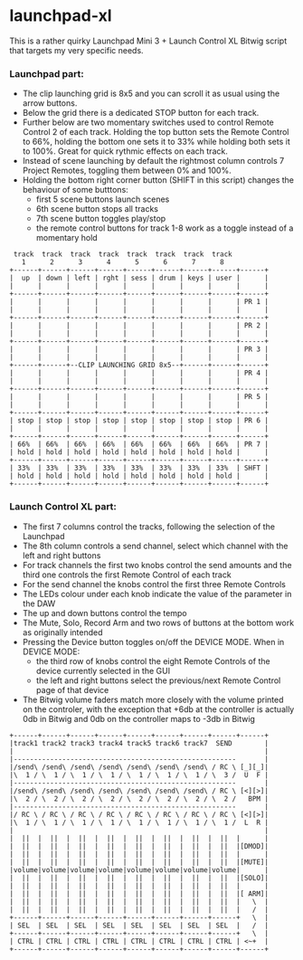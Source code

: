 # launchpad-xl

This is a rather quirky Launchpad Mini 3 + Launch Control XL Bitwig script that targets my very specific needs.

### Launchpad part:
- The clip launching grid is 8x5 and you can scroll it as usual using the arrow buttons.
- Below the grid there is a dedicated STOP button for each track.
- Further below are two momentary switches used to control Remote Control 2 of each track. Holding the top button sets the Remote Control to 66%, holding the bottom one sets it to 33% while holding both sets it to 100%. Great for quick rythmic effects on each track.
- Instead of scene launching by default the rightmost column controls 7 Project Remotes, toggling them between 0% and 100%.
- Holding the bottom right corner button (SHIFT in this script) changes the behaviour of some butttons:
  + first 5 scene buttons launch scenes
  + 6th scene button stops all tracks
  + 7th scene button toggles play/stop
  + the remote control buttons for track 1-8 work as a toggle instead of a momentary hold

```
 track  track  track  track  track  track  track  track
   1      2      3      4      5      6      7      8
+------+------+------+------+------+------+------+------+------+
|  up  | down | left | rght | sess | drum | keys | user |      |
|      |      |      |      |      |      |      |      |      |
+------+------+------+------+------+------+------+------+------+
|      |      |      |      |      |      |      |      | PR 1 |
|      |      |      |      |      |      |      |      |      |
+------+------+------+------+------+------+------+------+------+
|      |      |      |      |      |      |      |      | PR 2 |
|      |      |      |      |      |      |      |      |      |
+------+------+------+------+------+------+------+------+------+
|      |      |      |      |      |      |      |      | PR 3 |
|      |      |      |      |      |      |      |      |      |
+------+------+--CLIP LAUNCHING GRID 8x5--+------+------+------+
|      |      |      |      |      |      |      |      | PR 4 |
|      |      |      |      |      |      |      |      |      |
+------+------+------+------+------+------+------+------+------+
|      |      |      |      |      |      |      |      | PR 5 |
|      |      |      |      |      |      |      |      |      |
+------+------+------+------+------+------+------+------+------+
| stop | stop | stop | stop | stop | stop | stop | stop | PR 6 |
|      |      |      |      |      |      |      |      |      |
+------+------+------+------+------+------+------+------+------+
| 66%  | 66%  | 66%  | 66%  | 66%  | 66%  | 66%  | 66%  | PR 7 |
| hold | hold | hold | hold | hold | hold | hold | hold |      |
+------+------+------+------+------+------+------+------+------+
| 33%  | 33%  | 33%  | 33%  | 33%  | 33%  | 33%  | 33%  | SHFT |
| hold | hold | hold | hold | hold | hold | hold | hold |      |
+------+------+------+------+------+------+------+------+------+
```

### Launch Control XL part:
- The first 7 columns control the tracks, following the selection of the Launchpad
- The 8th column controls a send channel, select which channel with the left and right buttons
- For track channels the first two knobs control the send amounts and the third one controls the first Remote Control of each track
- For the send channel the knobs control the first three Remote Controls
- The LEDs colour under each knob indicate the value of the parameter in the DAW
- The up and down buttons control the tempo
- The Mute, Solo, Record Arm and two rows of buttons at the bottom work as originally intended
- Pressing the Device button toggles on/off the DEVICE MODE. When in DEVICE MODE:
  + the third row of knobs control the eight Remote Controls of the device currently selected in the GUI
  + the left and right buttons select the previous/next Remote Control page of that device
- The Bitwig volume faders match more closely with the volume printed on the controler, with the exception that +6db at the controller is actually 0db in Bitwig and 0db on the controller maps to -3db in Bitwig

```
+------+------+------+------+------+------+------+------+------+
|track1 track2 track3 track4 track5 track6 track7  SEND        |
|                                                              |
|-------------------------------------------------------       |
|/send\ /send\ /send\ /send\ /send\ /send\ /send\ / RC \ [_][_]|
|\  1 / \  1 / \  1 / \  1 / \  1 / \  1 / \  1 / \  3 /  U  F |
|-------------------------------------------------------       |
|/send\ /send\ /send\ /send\ /send\ /send\ /send\ / RC \ [<][>]|
|\  2 / \  2 / \  2 / \  2 / \  2 / \  2 / \  2 / \  2 /   BPM |
|-------------------------------------------------------       |
|/ RC \ / RC \ / RC \ / RC \ / RC \ / RC \ / RC \ / RC \ [<][>]|
|\  1 / \  1 / \  1 / \  1 / \  1 / \  1 / \  1 / \  1 /  L  R |
|                                                              |
|  ||  |  ||  |  ||  |  ||  |  ||  |  ||  |  ||  |  ||  |      |
|  ||  |  ||  |  ||  |  ||  |  ||  |  ||  |  ||  |  ||  |[DMOD]|
|  ||  |  ||  |  ||  |  ||  |  ||  |  ||  |  ||  |  ||  |      |
|  ||  |  ||  |  ||  |  ||  |  ||  |  ||  |  ||  |  ||  |[MUTE]|
|volume|volume|volume|volume|volume|volume|volume|volume|      |
|  ||  |  ||  |  ||  |  ||  |  ||  |  ||  |  ||  |  ||  |[SOLO]|
|  ||  |  ||  |  ||  |  ||  |  ||  |  ||  |  ||  |  ||  |      |
|  ||  |  ||  |  ||  |  ||  |  ||  |  ||  |  ||  |  ||  |[ ARM]|
|  ||  |  ||  |  ||  |  ||  |  ||  |  ||  |  ||  |  ||  |   \  |
|  ||  |  ||  |  ||  |  ||  |  ||  |  ||  |  ||  |  ||  |   /  |
+------+------+------+------+------+------+------+------+   \  |
| SEL  | SEL  | SEL  | SEL  | SEL  | SEL  | SEL  | SEL  |   /  |
+------+------+------+------+------+------+------+------+   \  |
| CTRL | CTRL | CTRL | CTRL | CTRL | CTRL | CTRL | CTRL | <~+  |
+------+------+------+------+------+------+------+------+------+
```
